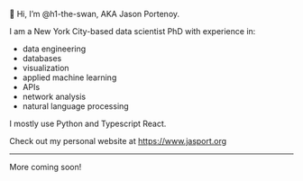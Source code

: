 👋 Hi, I’m @h1-the-swan, AKA Jason Portenoy.

I am a New York City-based data scientist PhD with experience in: 
- data engineering 
- databases
- visualization
- applied machine learning
- APIs
- network analysis
- natural language processing

I mostly use Python and Typescript React.

Check out my personal website at https://www.jasport.org

------------------------------------------------------------

More coming soon!
